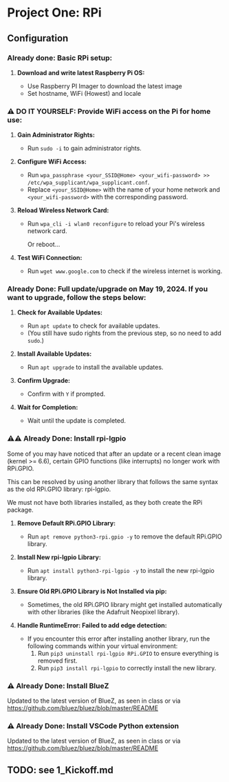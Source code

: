 # Project One: RPi

## Configuration

### Already done: Basic RPi setup:

1. **Download and write latest Raspberry Pi OS:**

   - Use Raspberry PI Imager to download the latest image
   - Set hostname, WiFi (Howest) and locale

### ⚠️ DO IT YOURSELF: Provide WiFi access on the Pi for home use:

1. **Gain Administrator Rights:**

   - Run `sudo -i` to gain administrator rights.

2. **Configure WiFi Access:**

   - Run `wpa_passphrase <your_SSID@Home> <your_wifi-password> >> /etc/wpa_supplicant/wpa_supplicant.conf`.
   - Replace `<your_SSID@Home>` with the name of your home network and `<your_wifi-password>` with the corresponding password.

3. **Reload Wireless Network Card:**

   - Run `wpa_cli -i wlan0 reconfigure` to reload your Pi's wireless network card.

     Or reboot...

4. **Test WiFi Connection:**
   - Run `wget www.google.com` to check if the wireless internet is working.

### Already Done: Full update/upgrade on May 19, 2024. If you want to upgrade, follow the steps below:

1. **Check for Available Updates:**

   - Run `apt update` to check for available updates.
   - (You still have sudo rights from the previous step, so no need to add `sudo`.)

2. **Install Available Updates:**

   - Run `apt upgrade` to install the available updates.

3. **Confirm Upgrade:**

   - Confirm with `Y` if prompted.

4. **Wait for Completion:**
   - Wait until the update is completed.

### ⚠️⚠️ Already Done: Install rpi-lgpio

Some of you may have noticed that after an update or a recent clean image (kernel >= 6.6), certain GPIO functions (like interrupts) no longer work with RPi.GPIO.

This can be resolved by using another library that follows the same syntax as the old RPi.GPIO library: rpi-lgpio.

We must not have both libraries installed, as they both create the RPi package.

1. **Remove Default RPi.GPIO Library:**

   - Run `apt remove python3-rpi.gpio -y` to remove the default RPi.GPIO library.

2. **Install New rpi-lgpio Library:**

   - Run `apt install python3-rpi-lgpio -y` to install the new rpi-lgpio library.

3. **Ensure Old RPi.GPIO Library is Not Installed via pip:**

   - Sometimes, the old RPi.GPIO library might get installed automatically with other libraries (like the Adafruit Neopixel library).

4. **Handle RuntimeError: Failed to add edge detection:**
   - If you encounter this error after installing another library, run the following commands within your virtual environment:
     1. Run `pip3 uninstall rpi-lgpio RPi.GPIO` to ensure everything is removed first.
     2. Run `pip3 install rpi-lgpio` to correctly install the new library.

### ⚠️ Already Done: Install BlueZ

Updated to the latest version of BlueZ, as seen in class or via https://github.com/bluez/bluez/blob/master/README

### ⚠️ Already Done: Install VSCode Python extension

Updated to the latest version of BlueZ, as seen in class or via https://github.com/bluez/bluez/blob/master/README

## TODO: see 1_Kickoff.md
